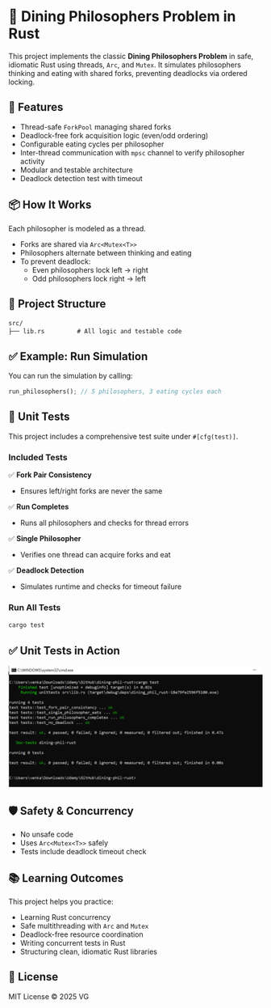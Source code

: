 # 🥢 Dining Philosophers Problem in Rust

This project implements the classic **Dining Philosophers Problem** in safe, idiomatic Rust using threads, `Arc`, and `Mutex`. It simulates philosophers thinking and eating with shared forks, preventing deadlocks via ordered locking.

## 🚀 Features

- Thread-safe `ForkPool` managing shared forks
- Deadlock-free fork acquisition logic (even/odd ordering)
- Configurable eating cycles per philosopher
- Inter-thread communication with `mpsc` channel to verify philosopher activity
- Modular and testable architecture
- Deadlock detection test with timeout

## 📦 How It Works

Each philosopher is modeled as a thread.

- Forks are shared via `Arc<Mutex<T>>`
- Philosophers alternate between thinking and eating
- To prevent deadlock:
  - Even philosophers lock left → right
  - Odd philosophers lock right → left

## 📁 Project Structure

```text
src/
├── lib.rs         # All logic and testable code
```

## ✅ Example: Run Simulation

You can run the simulation by calling:

```rust
run_philosophers(); // 5 philosophers, 3 eating cycles each
```

## 🧪 Unit Tests

This project includes a comprehensive test suite under `#[cfg(test)]`.

### Included Tests

✅ **Fork Pair Consistency**

  - Ensures left/right forks are never the same

✅ **Run Completes**

  - Runs all philosophers and checks for thread errors

✅ **Single Philosopher**

  - Verifies one thread can acquire forks and eat

✅ **Deadlock Detection**

  - Simulates runtime and checks for timeout failure

### Run All Tests

```bash
cargo test
```

## ✅ Unit Tests in Action

<img src="./public/unit-tests.PNG" alt="Unit Test Results" width="700" />

## 🛡️ Safety & Concurrency

- No unsafe code
- Uses `Arc<Mutex<T>>` safely
- Tests include deadlock timeout check

## 📚 Learning Outcomes

This project helps you practice:

- Learning Rust concurrency
- Safe multithreading with `Arc` and `Mutex`
- Deadlock-free resource coordination
- Writing concurrent tests in Rust
- Structuring clean, idiomatic Rust libraries

## 📜 License

MIT License © 2025 VG
